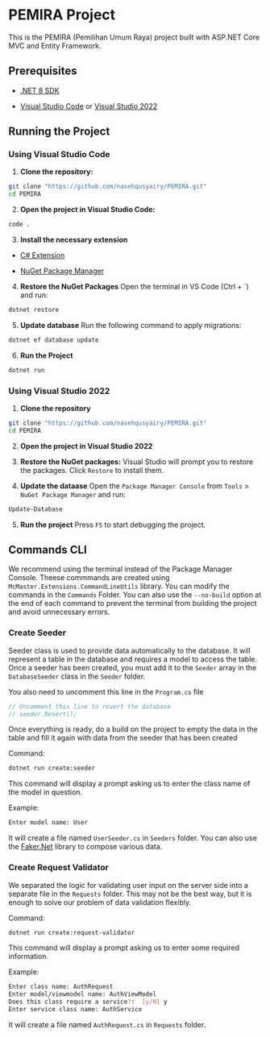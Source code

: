 
# PEMIRA Project
This is the PEMIRA (Pemilihan Umum Raya) project built with ASP.NET Core MVC and Entity Framework.

## Prerequisites

- [.NET 8 SDK](https://dotnet.microsoft.com/download/dotnet/8.0)

- [Visual Studio Code](https://code.visualstudio.com/) or [Visual Studio 2022](https://visualstudio.microsoft.com/vs/)

## Running the Project

### Using Visual Studio Code

1.  **Clone the repository:**

```bash
git clone "https://github.com/nasehqusyairy/PEMIRA.git"
cd PEMIRA
```

2.  **Open the project in Visual Studio Code:**

```bash
code .
```

3.  **Install the necessary extension**

- [C# Extension](https://marketplace.visualstudio.com/items?itemName=ms-dotnettools.csharp)

- [NuGet Package Manager](https://marketplace.visualstudio.com/items?itemName=jmrog.vscode-nuget-package-manager)

4.  **Restore the NuGet Packages**
Open the terminal in VS Code (Ctrl + `) and run:

```bash
dotnet restore
```

5.  **Update database**
Run the following command to apply migrations:
```bash
dotnet ef database update
```

6.  **Run the Project**
```bash
dotnet run
```
### Using Visual Studio 2022

1.  **Clone the repository**

```bash
git clone "https://github.com/nasehqusyairy/PEMIRA.git"
cd PEMIRA
```

2.  **Open the project in Visual Studio 2022**

3.  **Restore the NuGet packages:**
Visual Studio will prompt you to restore the packages. Click ``Restore`` to install them.

4.  **Update the dataase**
Open the ``Package Manager Console`` from ``Tools`` > ``NuGet Package Manager`` and run:

```bash
Update-Database
```

5.  **Run the project**
Press `F5` to start debugging the project.

## Commands CLI
We recommend using the terminal instead of the Package Manager Console. Theese commmands are created using `McMaster.Extensions.CommandLineUtils` library. You can modify the commands in the `Commands` Folder. You can also use the `--no-build` option at the end of each command to prevent the terminal from building the project and avoid unnecessary errors.

### Create Seeder
Seeder class is used to provide data automatically to the database. It will represent a table in the database and requires a model to access the table. Once a seeder has been created, you must add it to the `Seeder` array in the `DatabaseSeeder` class in the `Seeder` folder.

You also need to uncomment this line in the `Program.cs` file
```c#
// Uncomment this line to revert the database
// seeder.Revert();
```
Once everything is ready, do a build on the project to empty the data in the table and fill it again with data from the seeder that has been created

Command:
```bash
dotnet run create:seeder
```
This command will display a prompt asking us to enter the class name of the model in question.

Example:
```bash
Enter model name: User
```
It will create a file named `UserSeeder.cs` in `Seeders` folder. You can also use the [Faker.Net](https://github.com/oriches/faker-cs) library to compose various data.

### Create Request Validator
We separated the logic for validating user input on the server side into a separate file in the `Requests` folder. This may not be the best way, but it is enough to solve our problem of data validation flexibly.

Command:
```bash
dotnet run create:request-validator
```

This command will display a prompt asking us to enter some required information.

Example:
```bash
Enter class name: AuthRequest
Enter model/viewmodel name: AuthViewModel
Does this class require a service?:  [y/N] y
Enter service class name: AuthService
```
It will create a file named `AuthRequest.cs` in `Requests` folder.